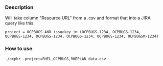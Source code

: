 ### Description
Will take column "Resource URL" from a .csv and format that into a JIRA query like this. 
~~~
project = OCPBUGS AND issuekey in (OCPBUGS-1234, OCPBUGS-1234, OCPBUGS-1234, OCPBUGS-1234, OCPBUGS-1234, OCPBUGS-1234, OCPBUGSM-1234)
~~~
### How to use
~~~
./ocpbr -project=RHEL,OCPBUGS,RHEPLAN data.csv
~~~